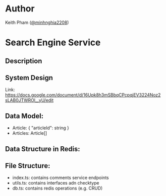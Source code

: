 # Author
Keith Pham ([@minhnghia2208](https://github.com/minhnghia2208))

# Search Engine Service

## Description


## System Design
Link: https://docs.google.com/document/d/16Upk8h3mSBbqCPcpqjEV3224Noz2sLAB0JTWROl__yU/edit

## Data Model:
- Article: { "articleId": string } 
- Articles: Article[]

## Data Structure in Redis:


## File Structure:
- index.ts: contains comments service endpoints
- utils.ts: contains interfaces adn checktype
- db.ts: contains redis operations (e.g. CRUD)